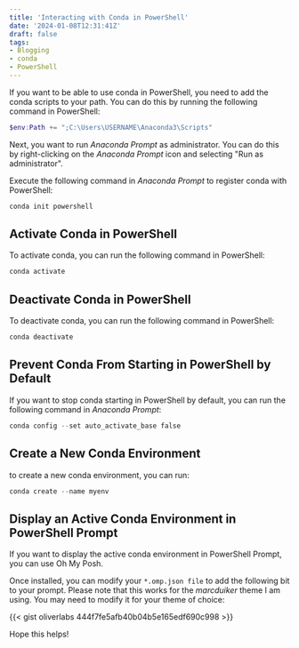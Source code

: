 ```yaml
---
title: 'Interacting with Conda in PowerShell'
date: '2024-01-08T12:31:41Z'
draft: false
tags:
- Blogging
- conda
- PowerShell
---
```


If you want to be able to use conda in PowerShell, you need to add the conda scripts to your path. You can do this by running the following command in PowerShell:

```powershell
$env:Path += ";C:\Users\USERNAME\Anaconda3\Scripts"
```

Next, you want to run _Anaconda Prompt_ as administrator. You can do this by right-clicking on the _Anaconda Prompt_ icon and selecting "Run as administrator".

Execute the following command in _Anaconda Prompt_ to register conda with PowerShell:

```powershell
conda init powershell
```

## Activate Conda in PowerShell

To activate conda, you can run the following command in PowerShell:

```powershell
conda activate
```

## Deactivate Conda in PowerShell

To deactivate conda, you can run the following command in PowerShell:

```powershell
conda deactivate
```

## Prevent Conda From Starting in PowerShell by Default

If you want to stop conda starting in PowerShell by default, you can run the following command in _Anaconda Prompt_:

```powershell
conda config --set auto_activate_base false
```

## Create a New Conda Environment
to create a new conda environment, you can run:

```powershell
conda create --name myenv
```

## Display an Active Conda Environment in PowerShell Prompt

If you want to display the active conda environment in PowerShell Prompt, you can use Oh My Posh. 

Once installed, you can modify your `*.omp.json file` to add the following bit to your prompt. Please note that this works for the _marcduiker_ theme I am using. You may need to modify it for your theme of choice:

{{< gist oliverlabs 444f7fe5afb40b04b5e165edf690c998 >}}

Hope this helps!
